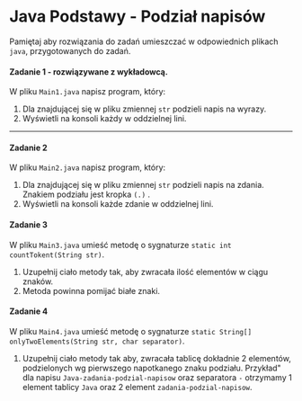 #  Java Podstawy - Podział napisów
Pamiętaj aby rozwiązania do zadań umieszczać w odpowiednich plikach `java`, przygotowanych do zadań.  

#### Zadanie 1 - rozwiązywane z wykładowcą.

W pliku `Main1.java` napisz program, który:

1. Dla znajdującej się w pliku zmiennej `str` podzieli napis na wyrazy. 
2. Wyświetli na konsoli każdy w oddzielnej lini.

-----------------------------------------------------------------------------

#### Zadanie 2

W pliku `Main2.java` napisz program, który:

1. Dla znajdującej się w pliku zmiennej `str` podzieli napis na zdania. Znakiem podziału jest kropka `(.)` .
2. Wyświetli na konsoli każde zdanie w oddzielnej lini.

#### Zadanie 3

W pliku `Main3.java` umieść metodę o sygnaturze `static int countTokent(String str)`.

1. Uzupełnij ciało metody tak, aby zwracała ilość elementów w ciągu znaków.
2. Metoda powinna pomijać białe znaki.

#### Zadanie 4

W pliku `Main4.java` umieść metodę o sygnaturze `static String[] onlyTwoElements(String str, char separator)`.

1. Uzupełnij ciało metody tak aby, zwracała tablicę dokładnie 2 elementów, podzielonych wg pierwszego napotkanego znaku podziału.
Przykład" dla napisu `Java-zadania-podzial-napisow` oraz separatora `-` otrzymamy 1 element tablicy `Java` oraz 2 element `zadania-podzial-napisow`.
